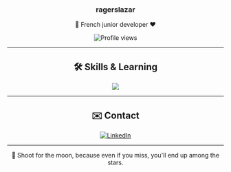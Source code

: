 <h3 align="center">ragerslazar</h3>

<p align="center">
  🚀 French junior developer ❤️
</p>

<p align="center">
  <img src="https://komarev.com/ghpvc/?username=ragerslazar&style=for-the-badge&color=brightgreen" alt="Profile views" />
</p>

---

<h2 align="center">🛠 Skills & Learning</h2>

<p align="center">
  <img src="https://skillicons.dev/icons?i=html,css,php,js,py,java,nodejs,bootstrap,postgresql,git,github,docker,vscode,idea,linux,windows" />
</p>

---

<h2 align="center">✉️ Contact</h2>

<p align="center">
  <a href="https://www.linkedin.com/in/lazar-la2103/" target="_blank">
    <img src="https://img.shields.io/badge/linkedin-0A66C2?style=for-the-badge&logo=linkedin&logoColor=white" alt="LinkedIn" />
  </a>
</p>

---

<p align="center">
  🧠 Shoot for the moon, because even if you miss, you'll end up among the stars.
</p>
